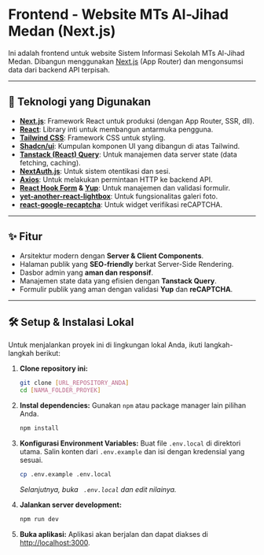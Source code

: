 # Frontend - Website MTs Al-Jihad Medan (Next.js)

Ini adalah frontend untuk website Sistem Informasi Sekolah MTs Al-Jihad Medan. Dibangun menggunakan [Next.js](https://nextjs.org/) (App Router) dan mengonsumsi data dari backend API terpisah.

---

## 🚀 Teknologi yang Digunakan

- **[Next.js](https://nextjs.org/)**: Framework React untuk produksi (dengan App Router, SSR, dll).
- **[React](https://reactjs.org/)**: Library inti untuk membangun antarmuka pengguna.
- **[Tailwind CSS](https://tailwindcss.com/)**: Framework CSS untuk styling.
- **[Shadcn/ui](https://ui.shadcn.com/)**: Kumpulan komponen UI yang dibangun di atas Tailwind.
- **[Tanstack (React) Query](https://tanstack.com/query/latest)**: Untuk manajemen data server state (data fetching, caching).
- **[NextAuth.js](https://next-auth.js.org/)**: Untuk sistem otentikasi dan sesi.
- **[Axios](https://axios-http.com/)**: Untuk melakukan permintaan HTTP ke backend API.
- **[React Hook Form](https://react-hook-form.com/) & [Yup](https://github.com/jquense/yup)**: Untuk manajemen dan validasi formulir.
- **[yet-another-react-lightbox](https://yet-another-react-lightbox.com/)**: Untuk fungsionalitas galeri foto.
- **[react-google-recaptcha](https://github.com/dozoisch/react-google-recaptcha)**: Untuk widget verifikasi reCAPTCHA.

---

## ✨ Fitur

- Arsitektur modern dengan **Server & Client Components**.
- Halaman publik yang **SEO-friendly** berkat Server-Side Rendering.
- Dasbor admin yang **aman dan responsif**.
- Manajemen state data yang efisien dengan **Tanstack Query**.
- Formulir publik yang aman dengan validasi **Yup** dan **reCAPTCHA**.

---

## 🛠️ Setup & Instalasi Lokal

Untuk menjalankan proyek ini di lingkungan lokal Anda, ikuti langkah-langkah berikut:

1.  **Clone repository ini:**

    ```bash
    git clone [URL_REPOSITORY_ANDA]
    cd [NAMA_FOLDER_PROYEK]
    ```

2.  **Instal dependencies:**
    Gunakan `npm` atau package manager lain pilihan Anda.

    ```bash
    npm install
    ```

3.  **Konfigurasi Environment Variables:**
    Buat file `.env.local` di direktori utama. Salin konten dari `.env.example` dan isi dengan kredensial yang sesuai.

    ```bash
    cp .env.example .env.local
    ```

    _Selanjutnya, buka ` .env.local` dan edit nilainya._

4.  **Jalankan server development:**

    ```bash
    npm run dev
    ```

5.  **Buka aplikasi:**
    Aplikasi akan berjalan dan dapat diakses di [http://localhost:3000](http://localhost:3000).
